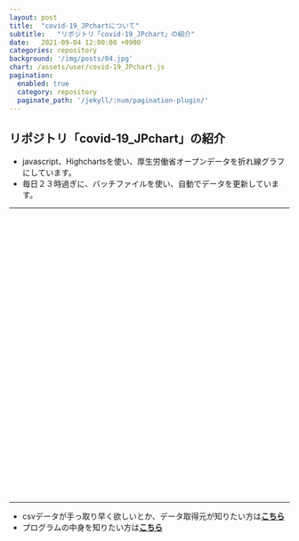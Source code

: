 ```yaml
---
layout: post
title:  "covid-19_JPchartについて"
subtitle:   "リポジトリ「covid-19_JPchart」の紹介"
date:   2021-09-04 12:00:00 +0900
categories: repository
background: '/img/posts/04.jpg'
chart: /assets/user/covid-19_JPchart.js
pagination: 
  enabled: true
  category: repository
  paginate_path: '/jekyll/:num/pagination-plugin/'
---
```


## リポジトリ「covid-19_JPchart」の紹介
- javascript、Highchartsを使い、厚生労働省オープンデータを折れ線グラフにしています。
- 毎日２３時過ぎに、バッチファイルを使い、自動でデータを更新しています。

---
<div id="container" style="width:100%; height:500px;"></div>

---
- csvデータが手っ取り早く欲しいとか、データ取得元が知りたい方は[**こちら**](https://u-10bei.github.io/covid-19_JPdata/)
- プログラムの中身を知りたい方は[**こちら**](https://github.com/u-10bei/covid-19_JPchart)
